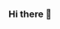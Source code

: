 ### Hi there 👋

<!--
A full snack developer 🍔
Often found around community initiatives, open-source projects, and dogs.

🔭 My projects
🌱 My communities
💬 Get in touch:

LinkedIn -> https://www.linkedin.com/in/navdeepsuppal/

•	IDE: Android Studio, Apache NetBeans, Visual Studio
•	OS: Linux, Windows, MacOS
•	Front End Web Technologies: 
HTML5, CSS3, JavaScript, Flutter(basic)
•	Testing Tools, Utilities & DevOps: Maven, Jenkins, Docker, Azure DevOps, GitHub, Amazon Web Services (EC2, Elastic Beanstalk), Selenium, Nagios, Ansible
•	Programming Languages:
C/C++, Java, Python
•	Databases: MySQL, MongoDB



-->
